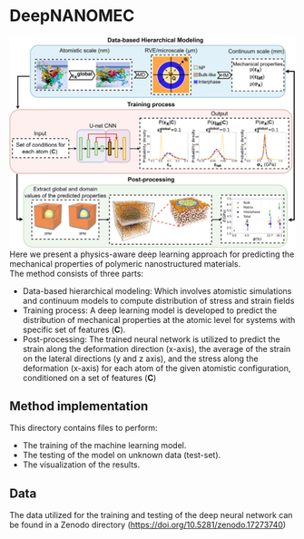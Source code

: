 # DeepNANOMEC
![alt text](./Method_implementation/figure_1.jpg)
Here we present a physics-aware deep learning approach for predicting the mechanical properties of
polymeric nanostructured materials.  
The method consists of three parts:
- Data-based hierarchical modeling: Which involves atomistic simulations and continuum models to compute distribution of stress and strain fields
- Training process: A deep learning model is developed to predict the distribution of mechanical properties at the atomic level for systems with specific set of features (**C**).
- Post-processing:  The trained neural network is utilized to predict the strain along the deformation direction (x-axis), the average of the strain on the lateral directions (y and z axis), and the stress along the deformation (x-axis) for each atom of the given atomistic configuration, conditioned on a set of features (**C**)
## Method implementation
This directory contains files to perform:
- The training of the machine learning model.
- The testing of the model on unknown data (test-set).
- The visualization of the results.
## Data
The data utilized for the training and testing of the deep neural network can be found in a Zenodo directory (https://doi.org/10.5281/zenodo.17273740)
 


